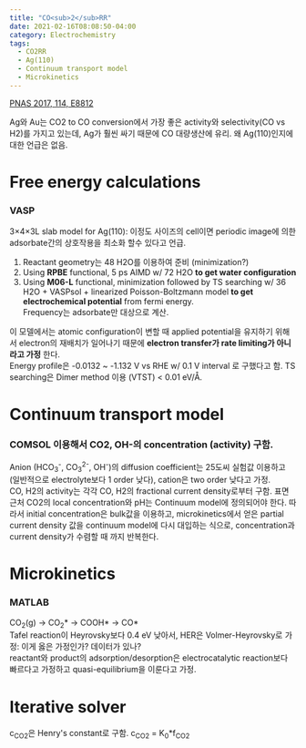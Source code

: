 ```yaml
---
title: "CO<sub>2</sub>RR"
date: 2021-02-16T08:08:50-04:00
category: Electrochemistry
tags:
  - CO2RR
  - Ag(110)
  - Continuum transport model
  - Microkinetics
---
```


[PNAS 2017, 114, E8812](https://doi.org/10.1073/pnas.1713164114)

Ag와 Au는 CO2 to CO conversion에서 가장 좋은 activity와 selectivity(CO vs H2)를 가지고 있는데, Ag가 훨씬 싸기 때문에 CO 대량생산에 유리.
왜 Ag(110)인지에 대한 언급은 없음.


# Free energy calculations
### VASP  
3×4×3L slab model for Ag(110): 이정도 사이즈의 cell이면 periodic image에 의한 adsorbate간의 상호작용을 최소화 할수 있다고 언급.  
1. Reactant geometry는 48 H2O를 이용하여 준비 (minimization?)  
2. Using __RPBE__ functional, 5 ps AIMD w/ 72 H2O __to get water configuration__  
3. Using __M06-L__ functional, minimization followed by TS searching w/ 36 H2O + VASPsol + linearized Poisson-Boltzmann model __to get electrochemical potential__ from fermi energy.  
Frequency는 adsorbate만 대상으로 계산.

이 모델에서는 atomic configuration이 변할 때 applied potential을 유지하기 위해서 electron의 재배치가 일어나기 때문에 __electron transfer가 rate limiting가 아니라고 가정__ 한다.  
Energy profile은 -0.0132 ~ -1.132 V vs RHE w/ 0.1 V interval 로 구했다고 함.
TS searching은 Dimer method 이용 (VTST) < 0.01 eV/Å.

# Continuum transport model
### COMSOL 이용해서 CO2, OH-의 concentration (activity) 구함.
Anion (HCO<sub>3</sub><sup>-</sup>, CO<sub>3</sub><sup>2-</sup>, OH<sup>-</sup>)의 diffusion coefficient는 25도씨 실험값 이용하고 (일반적으로 electrolyte보다 1 order 낮다), cation은 two order 낮다고 가정.  
CO, H2의 activity는 각각 CO, H2의 fractional current density로부터 구함.
표면 근처 CO2의 local concentration와 pH는 Continuum model에 정의되어야 한다. 따라서 initial concentration은 bulk값을 이용하고, microkinetics에서 얻은 partial current density 값을 continuum model에 다시 대입하는 식으로, concentration과 current density가 수렴할 때 까지 반복한다.  

# Microkinetics
### MATLAB  
CO<sub>2</sub>(g) -> CO<sub>2</sub>* -> COOH* -> CO*  
Tafel reaction이 Heyrovsky보다 0.4 eV 낮아서, HER은 Volmer-Heyrovsky로 가정: 이게 옳은 가정인가? 데이터가 있나?  
reactant와 product의 adsorption/desorption은 electrocatalytic reaction보다 빠르다고 가정하고 quasi-equilibrium을 이룬다고 가정.  

# Iterative solver
c<sub>CO2</sub>은 Henry's constant로 구함. c<sub>CO2</sub> = K<sub>0</sub>*f<sub>CO2</sub>  

